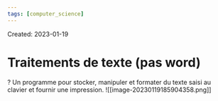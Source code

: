 ```yaml
---
tags: [computer_science] 
---
```

Created: 2023-01-19

# Traitements de texte (pas word)
?
Un programme pour stocker, manipuler et formater du texte saisi au clavier et fournir une impression. ![[image-20230119185904358.png]]
<!--SR:!2023-04-16,43,250-->

